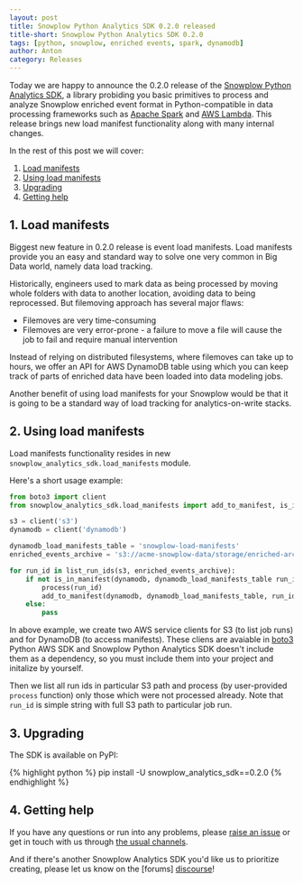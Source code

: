 ```yaml
---
layout: post
title: Snowplow Python Analytics SDK 0.2.0 released
title-short: Snowplow Python Analytics SDK 0.2.0
tags: [python, snowplow, enriched events, spark, dynamodb]
author: Anton
category: Releases
---
```


Today we are happy to announce the 0.2.0 release of the [Snowplow Python Analytics SDK][sdk-repo], a library probiding you basic primitives to process and analyze Snowplow enriched event format in Python-compatible in data processing frameworks such as [Apache Spark][spark] and [AWS Lambda][lambda].
This release brings new load manifest functionality along with many internal changes.

In the rest of this post we will cover:

1. [Load manifests](/blog/2017/04/07/snowplow-python-analytics-sdk-0.2.0-released#load-manifests)
2. [Using load manifests](/blog/2017/04/07/snowplow-python-analytics-sdk-0.2.0-released#using-manifests)
3. [Upgrading](/blog/2017/04/07/snowplow-python-analytics-sdk-0.2.0-released#upgrading)
4. [Getting help](/blog/2017/04/07/snowplow-python-analytics-sdk-0.2.0-released#help)

<!--more-->

<h2 id="load-manifests">1. Load manifests</h2>

Biggest new feature in 0.2.0 release is event load manifests.
Load manifests provide you an easy and standard way to solve one very common in Big Data world, namely data load tracking.

Historically, engineers used to mark data as being processed by moving whole folders with data to another location, avoiding data to being reprocessed.
But filemoving approach has several major flaws:

* Filemoves are very time-consuming
* Filemoves are very error-prone - a failure to move a file will cause the job to fail and require manual intervention

Instead of relying on distributed filesystems, where filemoves can take up to hours, we offer an API for AWS DynamoDB table using which you can keep track of parts of enriched data have been loaded into data modeling jobs.

Another benefit of using load manifests for your Snowplow would be that it is going to be a standard way of load tracking for analytics-on-write stacks.


<h2 id="using-manifests">2. Using load manifests</h2>

Load manifests functionality resides in new `snowplow_analytics_sdk.load_manifests` module.

Here's a short usage example:

```python
from boto3 import client
from snowplow_analytics_sdk.load_manifests import add_to_manifest, is_in_manifest, list_run_ids

s3 = client('s3')
dynamodb = client('dynamodb')

dynamodb_load_manifests_table = 'snowplow-load-manifests'
enriched_events_archive = 's3://acme-snowplow-data/storage/enriched-archive/'

for run_id in list_run_ids(s3, enriched_events_archive):
    if not is_in_manifest(dynamodb, dynamodb_load_manifests_table run_id):
        process(run_id)
        add_to_manifest(dynamodb, dynamodb_load_manifests_table, run_id)
    else:
        pass
```

In above example, we create two AWS service clients for S3 (to list job runs) and for DynamoDB (to access manifests).
These cliens are avaiable in [boto3][boto3] Python AWS SDK and Snowplow Python Analytics SDK doesn't include them as a dependency, so you must include them into your project and initalize by yourself.

Then we list all run ids in particular S3 path and process (by user-provided `process` function) only those which were not processed already.
Note that `run_id` is simple string with full S3 path to particular job run.

<h2 id="upgrading">3. Upgrading</h2>

The SDK is available on PyPI:

{% highlight python %}
pip install -U snowplow_analytics_sdk==0.2.0
{% endhighlight %}

<h2 id="help">4. Getting help</h2>

If you have any questions or run into any problems, please [raise an issue][issues] or get in touch with us through [the usual channels][talk-to-us].

And if there's another Snowplow Analytics SDK you'd like us to prioritize creating, please let us know on the [forums] [discourse]!

[sdk-repo]: https://github.com/snowplow/snowplow-python-analytics-sdk
[sdk-usage-img]: /assets/img/blog/2016/03/scala-analytics-sdk-usage.png
[sdk-docs]: https://github.com/snowplow/snowplow/wiki/Python-Analytics-SDK

[boto3]: https://boto3.readthedocs.io/en/latest/

[event-data-modeling]: http://snowplowanalytics.com/blog/2016/03/16/introduction-to-event-data-modeling/

[spark]: http://spark.apache.org/
[lambda]: https://aws.amazon.com/lambda/

[issues]: https://github.com/snowplow/snowplow-python-analytics-sdk

[talk-to-us]: https://github.com/snowplow/snowplow/wiki/Talk-to-us
[discourse]: http://discourse.snowplowanalytics.com/

